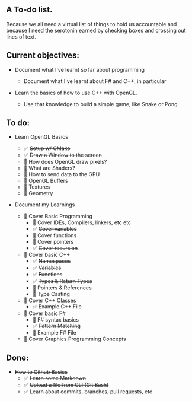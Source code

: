 ## A To-do list.
Because we all need a virtual list of things to hold us accountable and because I need the serotonin earned by checking boxes and crossing out lines of text.

## Current objectives: 
- Document what I've learnt so far about programming
    - Document what I've learnt about F# and C++, in particular

- Learn the basics of how to use C++ with OpenGL.
    - Use that knowledge to build a simple game, like Snake or Pong.

## To do:
- Learn OpenGL Basics
    - :white_check_mark: <del> Setup w/ CMake
    - :white_check_mark: <del> Draw a Window to the screen
    - :white_square_button: How does OpenGL draw pixels?
    - :white_square_button: What are Shaders?
    - :white_square_button: How to send data to the GPU
    - :white_square_button: OpenGL Buffers
    - :white_square_button: Textures
    - :white_square_button: Geometry

- Document my Learnings
    - 🔳 Cover Basic Programming
        - 🔳 Cover IDEs, Compilers, linkers, etc etc
        - :white_check_mark: <del> Cover variables
        - 🔳 Cover functions
        - 🔳 Cover pointers
        - :white_check_mark: <del> Cover recursion
    - 🔳 Cover basic C++
        - ✅ <del> Namespaces
        - ✅ <del> Variables
        - ✅ <del> Functions
        - ✅ <del> Types & Return Types
        - 🔳 Pointers & References
        - 🔳 Type Casting
    - 🔳 Cover C++ Classes
        - ✅ <del> Example C++ File
    - 🔳 Cover basic F#
        - 🔳 F# syntax basics
        - ✅ <del> Pattern Matching
        - 🔳 Example F# File
    - 🔳 Cover Graphics Programming Concepts

## Done:
- <del> How to Github Basics </del>
    - :white_check_mark: <del> Learn some Markdown
    - :white_check_mark: <del> Upload a file from CLI (Git Bash)
    - :white_check_mark: <del> Learn about commits, branches, pull requests, etc